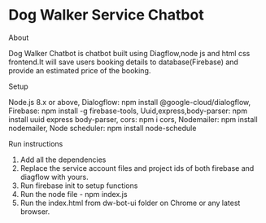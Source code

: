# Dog Walker Service Chatbot

About

Dog Walker Chatbot is chatbot built using Diagflow,node js and html css frontend.It will save users booking details to database(Firebase) and provide an estimated price of the booking.

Setup

 Node.js 8.x or above, 
 Dialogflow: npm install @google-cloud/dialogflow, 
 Firebase: npm install -g firebase-tools,
 Uuid,express,body-parser: npm install uuid express body-parser,
 cors: npm i cors,
 Nodemailer: npm install nodemailer,
 Node scheduler: npm install node-schedule

Run instructions
1. Add all the dependencies
2. Replace the service account files and project ids of both firebase and diagflow with yours.
2. Run firebase init to setup functions
3. Run the node file - npm index.js
4. Run the index.html from dw-bot-ui folder on Chrome or any latest browser.
